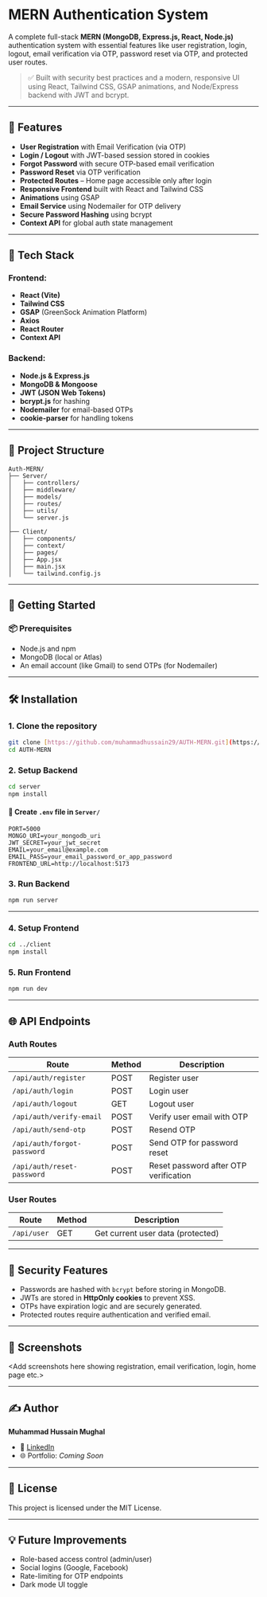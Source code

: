 
# MERN Authentication System

A complete full-stack **MERN (MongoDB, Express.js, React, Node.js)** authentication system with essential features like user registration, login, logout, email verification via OTP, password reset via OTP, and protected user routes.

> ✅ Built with security best practices and a modern, responsive UI using React, Tailwind CSS, GSAP animations, and Node/Express backend with JWT and bcrypt.

---

## 🔐 Features

- **User Registration** with Email Verification (via OTP)
- **Login / Logout** with JWT-based session stored in cookies
- **Forgot Password** with secure OTP-based email verification
- **Password Reset** via OTP verification
- **Protected Routes** – Home page accessible only after login
- **Responsive Frontend** built with React and Tailwind CSS
- **Animations** using GSAP
- **Email Service** using Nodemailer for OTP delivery
- **Secure Password Hashing** using bcrypt
- **Context API** for global auth state management

---

## 🧰 Tech Stack

### Frontend:
- **React (Vite)**
- **Tailwind CSS**
- **GSAP** (GreenSock Animation Platform)
- **Axios**
- **React Router**
- **Context API**

### Backend:
- **Node.js & Express.js**
- **MongoDB & Mongoose**
- **JWT (JSON Web Tokens)**
- **bcrypt.js** for hashing
- **Nodemailer** for email-based OTPs
- **cookie-parser** for handling tokens

---

## 📁 Project Structure

```
Auth-MERN/
├── Server/
│   ├── controllers/
│   ├── middleware/
│   ├── models/
│   ├── routes/
│   ├── utils/
│   └── server.js
│
├── Client/
│   ├── components/
│   ├── context/
│   ├── pages/
│   ├── App.jsx
│   ├── main.jsx
│   └── tailwind.config.js
```

---

## 🚀 Getting Started

### 📦 Prerequisites

- Node.js and npm
- MongoDB (local or Atlas)
- An email account (like Gmail) to send OTPs (for Nodemailer)

---

## 🛠️ Installation

### 1. Clone the repository

```bash
git clone [https://github.com/muhammadhussain29/AUTH-MERN.git](https://github.com/muhammadhussain29/Authentication-System-MERN)
cd AUTH-MERN
```

### 2. Setup Backend

```bash
cd server
npm install
```

#### 🔐 Create `.env` file in `Server/`

```env
PORT=5000
MONGO_URI=your_mongodb_uri
JWT_SECRET=your_jwt_secret
EMAIL=your_email@example.com
EMAIL_PASS=your_email_password_or_app_password
FRONTEND_URL=http://localhost:5173
```

### 3. Run Backend

```bash
npm run server
```

---

### 4. Setup Frontend

```bash
cd ../client
npm install
```

### 5. Run Frontend

```bash
npm run dev
```

---

## 🌐 API Endpoints

### Auth Routes

| Route                  | Method | Description                           |
|------------------------|--------|---------------------------------------|
| `/api/auth/register`   | POST   | Register user                         |
| `/api/auth/login`      | POST   | Login user                            |
| `/api/auth/logout`     | GET    | Logout user                           |
| `/api/auth/verify-email` | POST | Verify user email with OTP            |
| `/api/auth/send-otp`   | POST   | Resend OTP                            |
| `/api/auth/forgot-password` | POST | Send OTP for password reset       |
| `/api/auth/reset-password` | POST | Reset password after OTP verification|

### User Routes

| Route              | Method | Description            |
|--------------------|--------|------------------------|
| `/api/user`        | GET    | Get current user data (protected) |

---

## 🔐 Security Features

- Passwords are hashed with `bcrypt` before storing in MongoDB.
- JWTs are stored in **HttpOnly cookies** to prevent XSS.
- OTPs have expiration logic and are securely generated.
- Protected routes require authentication and verified email.

---

## 📸 Screenshots

<Add screenshots here showing registration, email verification, login, home page etc.>

---

## ✍️ Author

**Muhammad Hussain Mughal**

- 🔗 [LinkedIn](https://www.linkedin.com/in/muhammad-hussain-mughal-213069248/)
- 🌐 Portfolio: *Coming Soon*

---

## 📄 License

This project is licensed under the MIT License.

---

## 💡 Future Improvements

- Role-based access control (admin/user)
- Social logins (Google, Facebook)
- Rate-limiting for OTP endpoints
- Dark mode UI toggle
